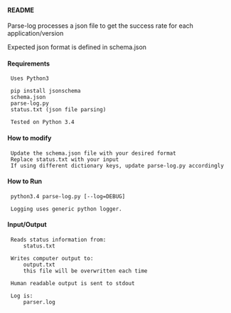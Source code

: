 #### README

Parse-log processes a json file to get the success rate for each application/version

Expected json format is defined in schema.json

#### Requirements
     Uses Python3

     pip install jsonschema
     schema.json 
     parse-log.py
     status.txt (json file parsing)

     Tested on Python 3.4

#### How to modify
     Update the schema.json file with your desired format
     Replace status.txt with your input
     If using different dictionary keys, update parse-log.py accordingly

#### How to Run
     python3.4 parse-log.py [--log=DEBUG]

     Logging uses generic python logger.  

#### Input/Output
     Reads status information from: 
         status.txt

     Writes computer output to: 
         output.txt
         this file will be overwritten each time

     Human readable output is sent to stdout

     Log is:
         parser.log

